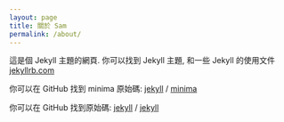 ```yaml
---
layout: page
title: 關於 Sam
permalink: /about/
---
```


這是個 Jekyll 主題的網頁. 你可以找到 Jekyll 主題, 和一些 Jekyll 的使用文件 [jekyllrb.com](https://jekyllrb.com/)

你可以在 GitHub 找到 minima 原始碼:
[jekyll][jekyll-organization] /
[minima](https://github.com/jekyll/minima)

你可以在 GitHub 找到原始碼:
[jekyll][jekyll-organization] /
[jekyll](https://github.com/jekyll/jekyll)


[jekyll-organization]: https://github.com/jekyll
